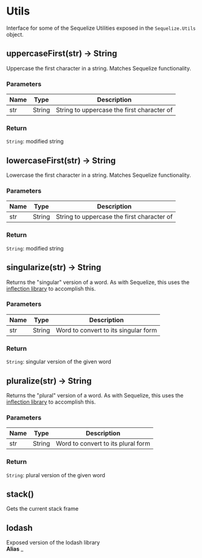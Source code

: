 # Utils

Interface for some of the Sequelize Utilities exposed in the `Sequelize.Utils` object.



<a name="uppercaseFirst"></a>
## uppercaseFirst(str) -> String

Uppercase the first character in a string. Matches Sequelize functionality.

###  Parameters

Name | Type | Description
--- | --- | ---
str | String | String to uppercase the first character of


###  Return
`String`: modified string



<a name="lowercaseFirst"></a>
## lowercaseFirst(str) -> String

Lowercase the first character in a string. Matches Sequelize functionality.

###  Parameters

Name | Type | Description
--- | --- | ---
str | String | String to uppercase the first character of


###  Return
`String`: modified string



<a name="singularize"></a>
## singularize(str) -> String

Returns the "singular" version of a word. As with Sequelize, this uses the [inflection
library](https://github.com/dreamerslab/node.inflection) to accomplish this.

###  Parameters

Name | Type | Description
--- | --- | ---
str | String | Word to convert to its singular form


###  Return
`String`: singular version of the given word



<a name="pluralize"></a>
## pluralize(str) -> String

Returns the "plural" version of a word. As with Sequelize, this uses the [inflection
library](https://github.com/dreamerslab/node.inflection) to accomplish this.

###  Parameters

Name | Type | Description
--- | --- | ---
str | String | Word to convert to its plural form


###  Return
`String`: plural version of the given word



<a name="stack"></a>
## stack()

Gets the current stack frame



<a name="lodash"></a>
## lodash

Exposed version of the lodash library <br>**Alias** _

